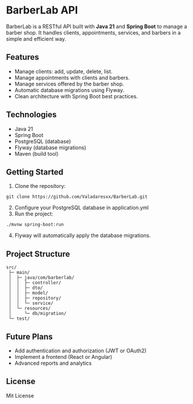 # BarberLab API

BarberLab is a RESTful API built with **Java 21** and **Spring Boot** to manage a barber shop. 
It handles clients, appointments, services, and barbers in a simple and efficient way.

## Features

- Manage clients: add, update, delete, list.
- Manage appointments with clients and barbers.
- Manage services offered by the barber shop.
- Automatic database migrations using Flyway.
- Clean architecture with Spring Boot best practices.

## Technologies

- Java 21
- Spring Boot
- PostgreSQL (database)
- Flyway (database migrations)
- Maven (build tool)

## Getting Started

1. Clone the repository:

```
git clone https://github.com/Valadaresxx/BarberLab.git
```
2. Configure your PostgreSQL database in application.yml
3. Run the project:
```
./mvnw spring-boot:run
```
4. Flyway will automatically apply the database migrations.

## Project Structure 
```
src/
 ├─ main/
 │  ├─ java/com/barberlab/
 │  │  ├─ controller/
 │  │  ├─ dto/
 │  │  ├─ model/
 │  │  ├─ repository/
 │  │  └─ service/
 │  └─ resources/
 │     └─ db/migration/
 └─ test/
```

## Future Plans
- Add authentication and authorization (JWT or OAuth2)
- Implement a frontend (React or Angular)
- Advanced reports and analytics

## License 
Mit License
